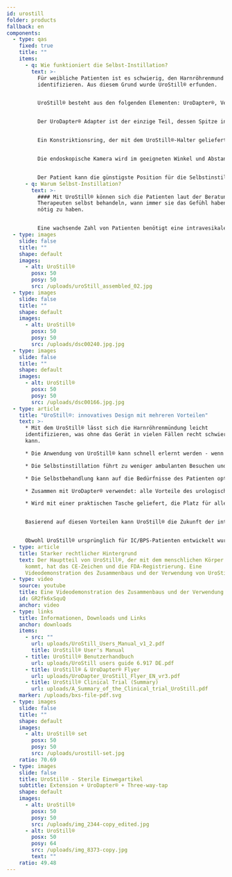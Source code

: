 ```yaml
---
id: urostill
folder: products
fallback: en
components:
  - type: qas
    fixed: true
    title: ""
    items:
      - q: Wie funktioniert die Selbst-Instillation?
        text: >-
          Für weibliche Patienten ist es schwierig, den Harnröhrenmund zu
          identifizieren. Aus diesem Grund wurde UroStill® erfunden.


          UroStill® besteht aus den folgenden Elementen: UroDapter®, Verlängerungsteil, Dreiwegehahn und UroStill®-Halter (für 50ml-Spritzen). Seine optionalen Teile sind die endoskopische Kamera, die Tablette und der Tablettenständer. Diese können Sie bei uns kaufen, oder Sie können sich auch anderswo einkaufen. Für jede Instillation müssen Sie sterile Einwegelemente als Set mit UroDapter®, Verlängerungsteil und Dreiwegehahn erwerben.


          Der UroDapter® Adapter ist der einzige Teil, dessen Spitze in die Öffnung der Harnröhre eingeführt wird, um die zur Behandlung der Blase verwendete Lösung abzugeben. Am UroDapter® ist ein Verlängerungsteil und an der Verlängerung und der Spritze ein Dreiwegehahn anzubringen. Diese beiden Elemente leiten die Lösung von der Spritze zum UroDapter®. Das Herzstück des UroStill® ist der Kunststoffhalter (kein Einwegartikel), der sowohl die Spritze als auch die endoskopische Kamera schnell hält.


          Ein Konstriktionsring, der mit dem UroStill®-Halter geliefert wird, kann in den Halter eingesetzt werden, so dass UroStill® auch mit 20ml-Spritzen verwendet werden kann. (Die Spritze mit dem Medikament ist nicht im Lieferumfang enthalten).


          Die endoskopische Kamera wird im geeigneten Winkel und Abstand fixiert, so dass sie eine perfekte Sicht auf die Spitze des UroDapters® und die Mündung der Harnröhre bieten kann. (Die Kamera kann die Mündung beleuchten, da sie über eingebaute LED-Leuchten verfügt.) Das Bild der Kamera kann auf jedem kompatiblen Smartphone, Tablet, PC usw. betrachtet werden. Die kleinen Geräte wie Telefone oder Tablets können auf einen Ständer gestellt werden. Die Kamera (6LED, Mikro-USB, 7mm CA00523), der Ständer und das intelligente Gerät (unsere Empfehlung: Huawei Media Pad T3 8.0 16GB) sind optional.


          Der Patient kann die günstigste Position für die Selbstinstillation finden und den gesamten Vorgang auf dem Bildschirm verfolgen.
      - q: Warum Selbst-Instillation?
        text: >-
          #### Mit UroStill® können sich die Patienten laut der Beratung des
          Therapeuten selbst behandeln, wann immer sie das Gefühl haben, dies
          nötig zu haben.


          Eine wachsende Zahl von Patienten benötigt eine intravesikale Instillationstherapie bei interstitieller Cystitis/Blasenschmerzsyndrom, die durch das derzeitige Gesundheitssystem keines Landes ausreichend abgedeckt werden kann. Der Zeitaufwand für Besuche, die Reisekosten und die begrenzte Verfügbarkeit von Therapeuten sind für die Patienten sehr teuer, und der vorgegebene Zeitpunkt der Instillation bei den Therapeuten führt oft zu einer Unter- oder Überbehandlung des Patienten.
  - type: images
    slide: false
    title: ""
    shape: default
    images:
      - alt: UroStill®
        posx: 50
        posy: 50
        src: /uploads/uroStill_assembled_02.jpg
  - type: images
    slide: false
    title: ""
    shape: default
    images:
      - alt: UroStill®
        posx: 50
        posy: 50
        src: /uploads/dsc00240.jpg.jpg
  - type: images
    slide: false
    title: ""
    shape: default
    images:
      - alt: UroStill®
        posx: 50
        posy: 50
        src: /uploads/dsc00166.jpg.jpg
  - type: article
    title: "UroStill®: innovatives Design mit mehreren Vorteilen"
    text: >-
      * Mit dem UroStill® lässt sich die Harnröhrenmündung leicht
      identifizieren, was ohne das Gerät in vielen Fällen recht schwierig sein
      kann.

      * Die Anwendung von UroStill® kann schnell erlernt werden - wenn es einmal geschehen ist, kann sich die Patientin ohne fremde Hilfe selbst behandeln.

      * Die Selbstinstillation führt zu weniger ambulanten Besuchen und damit zu weniger Arztkosten und Reisezeit.

      * Die Selbstbehandlung kann auf die Bedürfnisse des Patienten optimiert werden, anstatt auf die Verfügbarkeit des Therapeuten.

      * Zusammen mit UroDapter® verwendet: alle Vorteile des urologischen Spritzenadapters gelten auch für UroStill®.

      * Wird mit einer praktischen Tasche geliefert, die Platz für alle notwendigen und optionalen Elemente bietet, so dass die Patientin das Gerät leicht mitnehmen kann.


      Basierend auf diesen Vorteilen kann UroStill® die Zukunft der intravesikalen Behandlung von IC/BPS bedeuten.


      Obwohl UroStill® ursprünglich für IC/BPS-Patienten entwickelt wurde, kann es auch bei bestimmten anderen Erkrankungen eingesetzt werden, wie z.B. bei Strahlenzystitis nach Radiotherapie der Tumoren im kleinen Becken und häufig wiederkehrenden, schweren Harnwegsinfektionen.
  - type: article
    title: Starker rechtlicher Hintergrund
    text: Der Hauptteil von UroStill®, der mit dem menschlichen Körper in Kontakt
      kommt, hat das CE-Zeichen und die FDA-Registrierung. Eine
      Videodemonstration des Zusammenbaus und der Verwendung von UroStill®
  - type: video
    source: youtube
    title: Eine Videodemonstration des Zusammenbaus und der Verwendung von UroStill®
    id: GR2fk6xSquQ
    anchor: video
  - type: links
    title: Informationen, Downloads und Links
    anchor: downloads
    items:
      - src: ""
        url: uploads/UroStill_Users_Manual_v1_2.pdf
        title: UroStill® User's Manual
      - title: UroStill® Benutzerhandbuch
        url: uploads/UroStill users guide 6.917 DE.pdf
      - title: UroStill® & UroDapter® Flyer
        url: uploads/UroDapter_UroStill_Flyer_EN_vr3.pdf
      - title: UroStill® Clinical Trial (Summary)
        url: uploads/A_Summary_of_the_Clinical_trial_UroStill.pdf
    marker: /uploads/bxs-file-pdf.svg
  - type: images
    slide: false
    title: ""
    shape: default
    images:
      - alt: UroStill® set
        posx: 50
        posy: 50
        src: /uploads/urostill-set.jpg
    ratio: 70.69
  - type: images
    slide: false
    title: UroStill® - Sterile Einwegartikel
    subtitle: Extension + UroDapter® + Three-way-tap
    shape: default
    images:
      - alt: UroStill®
        posx: 50
        posy: 50
        src: /uploads/img_2344-copy_edited.jpg
      - alt: UroStill®
        posx: 50
        posy: 64
        src: /uploads/img_8373-copy.jpg
        text: ""
    ratio: 49.48
---
```


